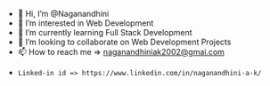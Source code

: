 - 👋 Hi, I’m @Naganandhini
- 👀 I’m interested in Web Development
- 🌱 I’m currently learning Full Stack Development
- 💞️ I’m looking to collaborate on Web Development Projects
- 📫 How to reach me => naganandhiniak2002@gmai.com
-     Linked-in id => https://www.linkedin.com/in/naganandhini-a-k/

<!---
Naganadhini/Naganadhini is a ✨ special ✨ repository because its `README.md` (this file) appears on your GitHub profile.
You can click the Preview link to take a look at your changes.
--->
